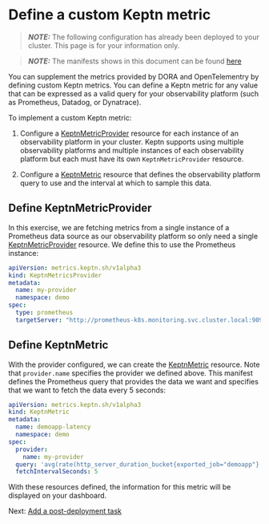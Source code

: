 # Define a custom Keptn metric

> **_NOTE:_** The following configuration has already been deployed to your cluster. This page is for your information only.

> **_NOTE:_** The manifests shows in this document can be found [here](../gitops/manifests/demo-application/keptn.yaml)

You can supplement the metrics provided
by DORA and OpenTelementry by defining custom Keptn metrics.
You can define a Keptn metric for any value
that can be expressed as a valid query
for your observability platform
(such as Prometheus, Datadog, or Dynatrace).

To implement a custom Keptn metric:

1. Configure a
   [KeptnMetricProvider](https://lifecycle.keptn.sh/docs/yaml-crd-ref/metricsprovider/)
   resource for each instance of an observability platform in your cluster.
   Keptn supports using multiple observability platforms
   and multiple instances of each observability platform
   but each must have its own `KeptnMetricProvider` resource.

1. Configure a
   [KeptnMetric](https://lifecycle.keptn.sh/docs/yaml-crd-ref/metric/)
   resource that defines the observability platform query to use
   and the interval at which to sample this data.

## Define KeptnMetricProvider

In this exercise, we are fetching metrics from a single instance
of a Prometheus data source as our observability platform
so only need a single
[KeptnMetricProvider](https://lifecycle.keptn.sh/docs/yaml-crd-ref/metricsprovider/)
resource.
We define this to use the Prometheus instance:

```yaml
apiVersion: metrics.keptn.sh/v1alpha3
kind: KeptnMetricsProvider
metadata:
  name: my-provider
  namespace: demo
spec:
  type: prometheus
  targetServer: "http://prometheus-k8s.monitoring.svc.cluster.local:9090"
```

## Define KeptnMetric

With the provider configured, we can create the
[KeptnMetric](https://main.lifecycle.keptn.sh/docs/yaml-crd-ref/metric/)
resource.
Note that `provider.name` specifies the provider we defined above.
This manifest defines the Prometheus query that provides the data we want
and specifies that we want to fetch the data every 5 seconds:

```yaml
apiVersion: metrics.keptn.sh/v1alpha3
kind: KeptnMetric
metadata:
  name: demoapp-latency
  namespace: demo
spec:
  provider:
    name: my-provider
  query: 'avg(rate(http_server_duration_bucket{exported_job="demoapp"}[2m]))'
  fetchIntervalSeconds: 5
```

With these resources defined,
the information for this metric will be displayed on your dashboard.

Next: [Add a post-deployment task](post_deployment.md)
